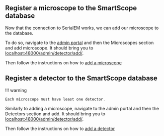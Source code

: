 ## Register a microscope to the SmartScope database

Now that the connection to SerialEM works, we can add our microscope to the database.

To do so, navigate to the [admin portal](/getting_started/administration/admin_panel) and then the Microscopes section and add microscope. It should bring you to [localhost:48000/admin/detector/add/](localhost:48000/admin/microscope/add/).

Then follow the instructions on how to [add a microscope](/getting_started/administration/microscope)

## Register a detector to the SmartScope database

!!! warning 
    
    Each microscope must have least one detector.

Similarly to adding a microscope, navigate to the admin portal and then the Detectors section and add. It should bring you to [localhost:48000/admin/detector/add/](localhost:48000/admin/detector/add/).

Then follow the instructions on how to [add a detector](/getting_started/administration/detector)